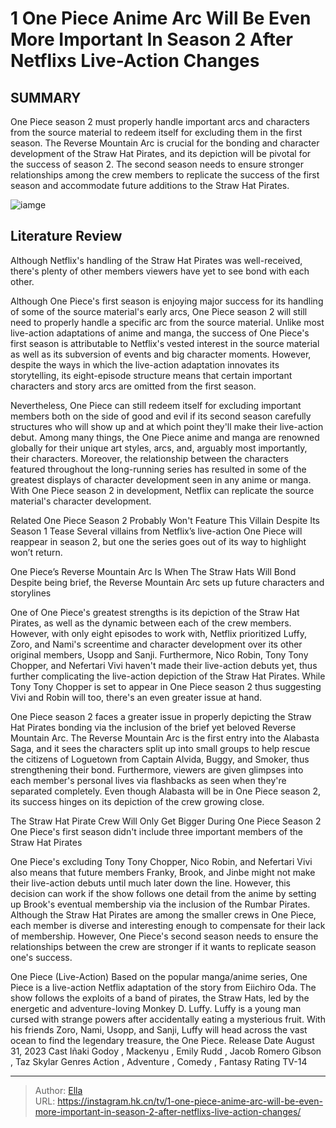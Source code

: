 # 1 One Piece Anime Arc Will Be Even More Important In Season 2 After Netflixs Live-Action Changes


## SUMMARY 



One Piece season 2 must properly handle important arcs and characters from the source material to redeem itself for excluding them in the first season.   The Reverse Mountain Arc is crucial for the bonding and character development of the Straw Hat Pirates, and its depiction will be pivotal for the success of season 2.   The second season needs to ensure stronger relationships among the crew members to replicate the success of the first season and accommodate future additions to the Straw Hat Pirates.  

![iamge](https://static1.srcdn.com/wordpress/wp-content/uploads/2024/01/taz-skylar-jacob-gibson-in-aki-godoy-emily-rudd-and-mackenyu-in-one-piece.jpg)

## Literature Review
Although Netflix&#39;s handling of the Straw Hat Pirates was well-received, there&#39;s plenty of other members viewers have yet to see bond with each other.




Although One Piece&#39;s first season is enjoying major success for its handling of some of the source material&#39;s early arcs, One Piece season 2 will still need to properly handle a specific arc from the source material. Unlike most live-action adaptations of anime and manga, the success of One Piece&#39;s first season is attributable to Netflix&#39;s vested interest in the source material as well as its subversion of events and big character moments. However, despite the ways in which the live-action adaptation innovates its storytelling, its eight-episode structure means that certain important characters and story arcs are omitted from the first season.



Nevertheless, One Piece can still redeem itself for excluding important members both on the side of good and evil if its second season carefully structures who will show up and at which point they&#39;ll make their live-action debut. Among many things, the One Piece anime and manga are renowned globally for their unique art styles, arcs, and, arguably most importantly, their characters. Moreover, the relationship between the characters featured throughout the long-running series has resulted in some of the greatest displays of character development seen in any anime or manga. With One Piece season 2 in development, Netflix can replicate the source material&#39;s character development.

Related   One Piece Season 2 Probably Won&#39;t Feature This Villain Despite Its Season 1 Tease   Several villains from Netflix’s live-action One Piece will reappear in season 2, but one the series goes out of its way to highlight won’t return.    


One Piece’s Reverse Mountain Arc Is When The Straw Hats Will Bond 
Despite being brief, the Reverse Mountain Arc sets up future characters and storylines
          


One of One Piece&#39;s greatest strengths is its depiction of the Straw Hat Pirates, as well as the dynamic between each of the crew members. However, with only eight episodes to work with, Netflix prioritized Luffy, Zoro, and Nami&#39;s screentime and character development over its other original members, Usopp and Sanji. Furthermore, Nico Robin, Tony Tony Chopper, and Nefertari Vivi haven&#39;t made their live-action debuts yet, thus further complicating the live-action depiction of the Straw Hat Pirates. While Tony Tony Chopper is set to appear in One Piece season 2 thus suggesting Vivi and Robin will too, there&#39;s an even greater issue at hand.

One Piece season 2 faces a greater issue in properly depicting the Straw Hat Pirates bonding via the inclusion of the brief yet beloved Reverse Mountain Arc. The Reverse Mountain Arc is the first entry into the Alabasta Saga, and it sees the characters split up into small groups to help rescue the citizens of Loguetown from Captain Alvida, Buggy, and Smoker, thus strengthening their bond. Furthermore, viewers are given glimpses into each member&#39;s personal lives via flashbacks as seen when they&#39;re separated completely. Even though Alabasta will be in One Piece season 2, its success hinges on its depiction of the crew growing close.




The Straw Hat Pirate Crew Will Only Get Bigger During One Piece Season 2 
One Piece&#39;s first season didn&#39;t include three important members of the Straw Hat Pirates
          

One Piece&#39;s excluding Tony Tony Chopper, Nico Robin, and Nefertari Vivi also means that future members Franky, Brook, and Jinbe might not make their live-action debuts until much later down the line. However, this decision can work if the show follows one detail from the anime by setting up Brook&#39;s eventual membership via the inclusion of the Rumbar Pirates. Although the Straw Hat Pirates are among the smaller crews in One Piece, each member is diverse and interesting enough to compensate for their lack of membership. However, One Piece&#39;s second season needs to ensure the relationships between the crew are stronger if it wants to replicate season one&#39;s success.

One Piece (Live-Action) Based on the popular manga/anime series, One Piece is a live-action Netflix adaptation of the story from Eiichiro Oda. The show follows the exploits of a band of pirates, the Straw Hats, led by the energetic and adventure-loving Monkey D. Luffy. Luffy is a young man cursed with strange powers after accidentally eating a mysterious fruit. With his friends Zoro, Nami, Usopp, and Sanji, Luffy will head across the vast ocean to find the legendary treasure, the One Piece.  Release Date   August 31, 2023    Cast   Iñaki Godoy , Mackenyu , Emily Rudd , Jacob Romero Gibson , Taz Skylar    Genres   Action , Adventure , Comedy , Fantasy    Rating   TV-14       





---

> Author: [Ella](https://instagram.hk.cn/)  
> URL: https://instagram.hk.cn/tv/1-one-piece-anime-arc-will-be-even-more-important-in-season-2-after-netflixs-live-action-changes/  

